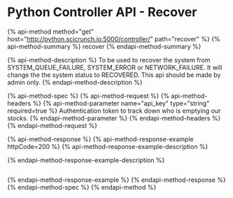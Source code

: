# Python Controller API - Recover

{% api-method method="get" host="http://python.scicrunch.io:5000/controller/" path="recover" %}
{% api-method-summary %}
recover
{% endapi-method-summary %}

{% api-method-description %}
To be used to recover the system from SYSTEM\_QUEUE\_FAILURE, SYSTEM\_ERROR or NETWORK\_FAILURE. It will change the the system status to RECOVERED. This api should be made by admin only.
{% endapi-method-description %}

{% api-method-spec %}
{% api-method-request %}
{% api-method-headers %}
{% api-method-parameter name="api\_key" type="string" required=true %}
Authentication token to track down who is emptying our stocks.
{% endapi-method-parameter %}
{% endapi-method-headers %}
{% endapi-method-request %}

{% api-method-response %}
{% api-method-response-example httpCode=200 %}
{% api-method-response-example-description %}

{% endapi-method-response-example-description %}

```

```
{% endapi-method-response-example %}
{% endapi-method-response %}
{% endapi-method-spec %}
{% endapi-method %}



